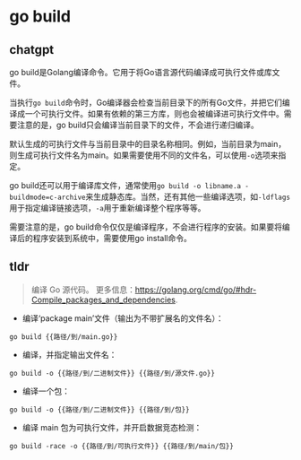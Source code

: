# go build 
## chatgpt 
go build是Golang编译命令。它用于将Go语言源代码编译成可执行文件或库文件。

当执行`go build`命令时，Go编译器会检查当前目录下的所有Go文件，并把它们编译成一个可执行文件。如果有依赖的第三方库，则也会被编译进可执行文件中。需要注意的是，go build只会编译当前目录下的文件，不会进行递归编译。

默认生成的可执行文件与当前目录中的目录名称相同。例如，当前目录为main，则生成可执行文件名为main。如果需要使用不同的文件名，可以使用`-o`选项来指定。

go build还可以用于编译库文件，通常使用`go build -o libname.a -buildmode=c-archive`来生成静态库。当然，还有其他一些编译选项，如`-ldflags`用于指定编译链接选项，`-a`用于重新编译整个程序等等。

需要注意的是，go build命令仅仅是编译程序，不会进行程序的安装。如果要将编译后的程序安装到系统中，需要使用go install命令。 

## tldr 
 
> 编译 Go 源代码。
> 更多信息：<https://golang.org/cmd/go/#hdr-Compile_packages_and_dependencies>.

- 编译‘package main’文件（输出为不带扩展名的文件名）：

`go build {{路径/到/main.go}}`

- 编译，并指定输出文件名：

`go build -o {{路径/到/二进制文件}} {{路径/到/源文件.go}}`

- 编译一个包：

`go build -o {{路径/到/二进制文件}} {{路径/到/包}}`

- 编译 main 包为可执行文件，并开启数据竞态检测：

`go build -race -o {{路径/到/可执行文件}} {{路径/到/main/包}}`
